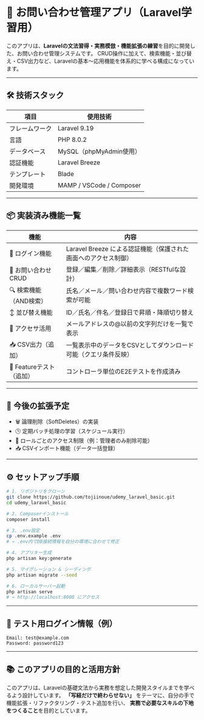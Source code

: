 # 📨 お問い合わせ管理アプリ（Laravel学習用）

このアプリは、**Laravelの文法習得・実務模倣・機能拡張の練習**を目的に開発した、お問い合わせ管理システムです。
CRUD操作に加えて、検索機能・並び替え・CSV出力など、Laravelの基本〜応用機能を体系的に学べる構成になっています。

---

## 🛠 技術スタック

| 項目      | 使用技術                     |
| ------- | ------------------------ |
| フレームワーク | Laravel 9.19             |
| 言語      | PHP 8.0.2                |
| データベース  | MySQL（phpMyAdmin使用）      |
| 認証機能    | Laravel Breeze           |
| テンプレート  | Blade                    |
| 開発環境    | MAMP / VSCode / Composer |

---

## 📦 実装済み機能一覧

| 機能                | 内容                                      |
| ----------------- | --------------------------------------- |
| 🔐 ログイン機能         | Laravel Breeze による認証機能（保護された画面へのアクセス制御） |
| 📝 お問い合わせCRUD     | 登録／編集／削除／詳細表示（RESTfulな設計）               |
| 🔍 検索機能（AND検索）    | 氏名／メール／問い合わせ内容で複数ワード検索が可能               |
| ↕️ 並び替え機能         | ID／氏名／件名／登録日で昇順・降順切り替え                  |
| 🧠 アクセサ活用         | メールアドレスの@以前の文字列だけを一覧で表示                 |
| 📥 CSV出力（追加）      | 一覧表示中のデータをCSVとしてダウンロード可能（クエリ条件反映）       |
| 🧪 Featureテスト（追加） | コントローラ単位のE2Eテストを作成済み                    |

---

## 🚀 今後の拡張予定

* 🗑 論理削除（SoftDeletes）の実装
* 🕒 定期バッチ処理の学習（スケジュール実行）
* 🔐 ロールごとのアクセス制限（例：管理者のみ削除可能）
* 📥 CSVインポート機能（データ一括登録）

---

## ⚙️ セットアップ手順

```bash
# 1. リポジトリをクローン
git clone https://github.com/tojiinoue/udemy_laravel_basic.git
cd udemy_laravel_basic

# 2. Composerインストール
composer install

# 3. .env設定
cp .env.example .env
# → .env内でDB接続情報を自分の環境に合わせて修正

# 4. アプリキー生成
php artisan key:generate

# 5. マイグレーション & シーディング
php artisan migrate --seed

# 6. ローカルサーバー起動
php artisan serve
# → http://localhost:8000 にアクセス
```

---

## 🔑 テスト用ログイン情報（例）

```
Email: test@example.com
Password: password123
```

---

## 📚 このアプリの目的と活用方針

このアプリは、Laravelの基礎文法から実務を想定した開発スタイルまでを学べるよう設計しています。
**「写経だけで終わらせない」** をテーマに、自分の手で機能拡張・リファクタリング・テスト追加を行い、
**実務で必要なスキルの下地をつくること**を目的としています。
